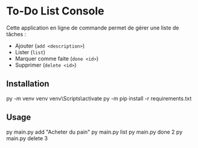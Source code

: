 # To-Do List Console

Cette application en ligne de commande permet de gérer une liste de tâches :
- Ajouter (`add <description>`)
- Lister (`list`)
- Marquer comme faite (`done <id>`)
- Supprimer (`delete <id>`)

## Installation

py -m venv venv
venv\Scripts\activate
py -m pip install -r requirements.txt

## Usage

py main.py add "Acheter du pain"
py main.py list
py main.py done 2
py main.py delete 3